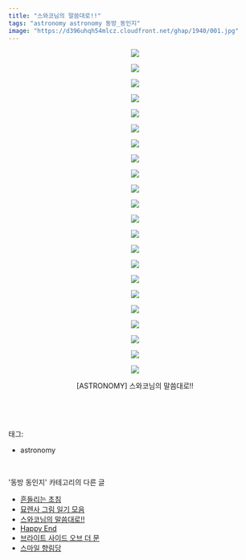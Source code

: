 ```yaml
---
title: "스와코님의 말씀대로!!"
tags: "astronomy astronomy 동방_동인지"
image: "https://d396uhqh54mlcz.cloudfront.net/ghap/1940/001.jpg"
---
```

<div class="article">
<p style="text-align: center; clear: none; float: none;"><img src="{{ site.imgserver7 }}/ghap/1940/001.jpg"/></p>
<p style="text-align: center; clear: none; float: none;"><img src="{{ site.imgserver7 }}/ghap/1940/002.jpg"/></p>
<p style="text-align: center; clear: none; float: none;"><img src="{{ site.imgserver7 }}/ghap/1940/003.jpg"/></p>
<p style="text-align: center; clear: none; float: none;"><img src="{{ site.imgserver7 }}/ghap/1940/004.jpg"/></p>
<p style="text-align: center; clear: none; float: none;"><img src="{{ site.imgserver7 }}/ghap/1940/005.jpg"/></p>
<p style="text-align: center; clear: none; float: none;"><img src="{{ site.imgserver7 }}/ghap/1940/006.jpg"/></p>
<p style="text-align: center; clear: none; float: none;"><img src="{{ site.imgserver7 }}/ghap/1940/007.jpg"/></p>
<p style="text-align: center; clear: none; float: none;"><img src="{{ site.imgserver7 }}/ghap/1940/008.jpg"/></p>
<p style="text-align: center; clear: none; float: none;"><img src="{{ site.imgserver7 }}/ghap/1940/009.jpg"/></p>
<p style="text-align: center; clear: none; float: none;"><img src="{{ site.imgserver7 }}/ghap/1940/010.jpg"/></p>
<p style="text-align: center; clear: none; float: none;"><img src="{{ site.imgserver7 }}/ghap/1940/011.jpg"/></p>
<p style="text-align: center; clear: none; float: none;"><img src="{{ site.imgserver7 }}/ghap/1940/012.jpg"/></p>
<p style="text-align: center; clear: none; float: none;"><img src="{{ site.imgserver7 }}/ghap/1940/013.jpg"/></p>
<p style="text-align: center; clear: none; float: none;"><img src="{{ site.imgserver7 }}/ghap/1940/014.jpg"/></p>
<p style="text-align: center; clear: none; float: none;"><img src="{{ site.imgserver7 }}/ghap/1940/015.jpg"/></p>
<p style="text-align: center; clear: none; float: none;"><img src="{{ site.imgserver7 }}/ghap/1940/016.jpg"/></p>
<p style="text-align: center; clear: none; float: none;"><img src="{{ site.imgserver7 }}/ghap/1940/017.jpg"/></p>
<p style="text-align: center; clear: none; float: none;"><img src="{{ site.imgserver7 }}/ghap/1940/018.jpg"/></p>
<p style="text-align: center; clear: none; float: none;"><img src="{{ site.imgserver7 }}/ghap/1940/019.jpg"/></p>
<p style="text-align: center; clear: none; float: none;"><img src="{{ site.imgserver7 }}/ghap/1940/020.jpg"/></p>
<p style="text-align: center; clear: none; float: none;"><img src="{{ site.imgserver7 }}/ghap/1940/021.jpg"/></p>
<p style="text-align: center; clear: none; float: none;"><img src="{{ site.imgserver7 }}/ghap/1940/022.jpg"/></p>
<p style="text-align: center; clear: none; float: none;">[ASTRONOMY] 스와코님의 말씀대로!!</p>
<p><br/></p>
</div><br/>
<div class="tagTrail">
<p>태그: </p>
<ul>
<li>astronomy</li>
</ul>
</div><br/>
<div class="another">
<p>'동방 동인지' 카테고리의 다른 글</p>
<ul>
<li><a href="/ghap_1943">흔들리는 초침</a></li>
<li><a href="/ghap_1941">묘렌사 그림 일기 모음</a></li>
<li><a href="/ghap_1940">스와코님의 말씀대로!!</a></li>
<li><a href="/ghap_1939">Happy End</a></li>
<li><a href="/ghap_1938">브라이트 사이드 오브 더 문</a></li>
<li><a href="/ghap_1936">스마일 향림당</a></li>
</ul>
</div><br/>
<div class="cb_module cb_fluid">
<div class="cb_wrt cb_profile">
</div><!-- commentList close -->
</div><br/>
